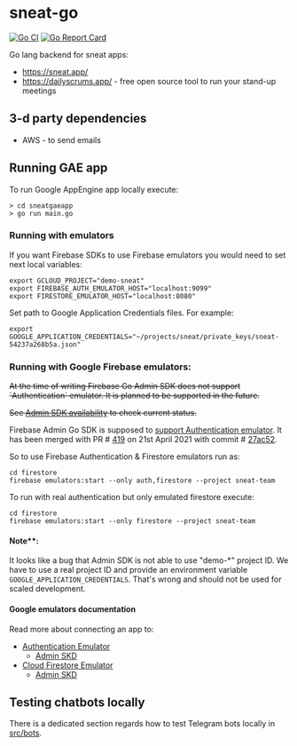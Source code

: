 # sneat-go

[![Go CI](https://github.com/sneat-co/sneat-go/actions/workflows/ci.yml/badge.svg)](https://github.com/sneat-co/sneat-go/actions/workflows/ci.yml)
[![Go Report Card](https://goreportcard.com/badge/github.com/sneat-co/sneat-go)](https://goreportcard.com/report/github.com/sneat-co/sneat-go)

Go lang backend for sneat apps:

- https://sneat.app/
- https://dailyscrums.app/ - free open source tool to run your stand-up meetings

## 3-d party dependencies

- AWS - to send emails

## Running GAE app

To run Google AppEngine app locally execute:

```shell
> cd sneatgaeapp
> go run main.go 
```

### Running with emulators

If you want Firebase SDKs to use Firebase emulators you would need to set next local variables:

```shell
export GCLOUD_PROJECT="demo-sneat"
export FIREBASE_AUTH_EMULATOR_HOST="localhost:9099"
export FIRESTORE_EMULATOR_HOST="localhost:8080"
```

Set path to Google Application Credentials files. For example:

```shell
export GOOGLE_APPLICATION_CREDENTIALS="~/projects/sneat/private_keys/sneat-54237a268b5a.json"
```

### Running with Google Firebase emulators:

<div style="text-decoration: line-through;">
At the time of writing Firebase Go Admin SDK does not support `Authentication` emulator. It is planned to be supported
in the future.

See [Admin SDK availability](https://firebase.google.com/docs/emulator-suite/install_and_configure#admin_sdk_availability)
to check current status.
</div>

Firebase Admin Go SDK is supposed
to [support Authentication emulator](https://github.com/firebase/firebase-admin-go/issues/409).
It has been merged with PR # [419](https://github.com/firebase/firebase-admin-go/pull/419)
on 21st April 2021 with
commit # [27ac52](https://github.com/firebase/firebase-admin-go/commit/27ac52fcc217798733768f26c2eb58cab54f5039).

So to use Firebase Authentication & Firestore emulators run as:

```shell
cd firestore
firebase emulators:start --only auth,firestore --project sneat-team
```

To run with real authentication but only emulated firestore execute:

```shell
cd firestore
firebase emulators:start --only firestore --project sneat-team
```

#### Note**:

It looks like a bug that Admin SDK is not able to use "demo-*" project ID.
We have to use a real project ID and provide an environment variable `GOOGLE_APPLICATION_CREDENTIALS`.
That's wrong and should not be used for scaled development.

#### Google emulators documentation

Read more about connecting an app to:

- [Authentication Emulator](https://firebase.google.com/docs/emulator-suite/connect_auth)
    - [Admin SKD](https://firebase.google.com/docs/emulator-suite/connect_auth#admin_sdks)
- [Cloud Firestore Emulator](https://firebase.google.com/docs/emulator-suite/connect_firestore)
    - [Admin SKD](https://firebase.google.com/docs/emulator-suite/connect_firestore#admin_sdks)

## Testing chatbots locally

There is a dedicated section regards how to test Telegram bots locally in [src/bots](src/sneatgae/sneatgaeapp/bots).
